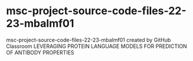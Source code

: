 # msc-project-source-code-files-22-23-mbalmf01
msc-project-source-code-files-22-23-mbalmf01 created by GitHub Classroom
LEVERAGING PROTEIN LANGUAGE MODELS FOR PREDICTION OF ANTIBODY PROPERTIES
